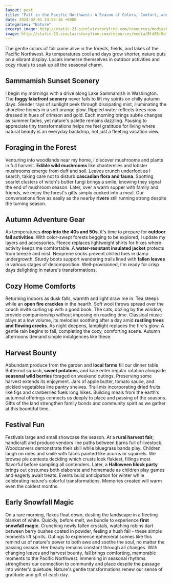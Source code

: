 ```yaml
---
layout: post
title: "Fall in the Pacific Northwest: A Season of Colors, Comfort, and Natural Beauty"
date: 2024-02-01 13:55:16 +0000
categories: "Nature"
excerpt_image: http://static-23.sinclairstoryline.com/resources/media/8fd85f0d-447a-4f7a-b340-5a6905899056-autumn_16_pics_47.jpg
image: http://static-23.sinclairstoryline.com/resources/media/8fd85f0d-447a-4f7a-b340-5a6905899056-autumn_16_pics_47.jpg
---
```


The gentle colors of fall come alive in the forests, fields, and lakes of the Pacific Northwest. As temperatures cool and days grow shorter, nature puts on a vibrant display. Locals immerse themselves in outdoor activities and cozy rituals to soak up all the seasonal charm.
## Sammamish Sunset Scenery  
I begin my mornings with a drive along Lake Sammamish in Washington. The **foggy lakefront scenery** never fails to lift my spirits on chilly autumn days. Slender rays of sunlight peek through dissipating mist, illuminating the shoreline homes in a soft orange glow. Rippled water reflects trees now dressed in hues of crimson and gold. Each morning brings subtle changes as summer fades, yet nature's palette remains dazzling. Pausing to appreciate tiny transformations helps me feel gratitude for living where natural beauty is an everyday backdrop, not just a fleeting vacation view.
## Foraging in the Forest
Venturing into woodlands near my home, I discover mushrooms and plants in full harvest. **Edible wild mushrooms** like chanterelles and lobster mushrooms emerge from duff and soil. Leaves crunch underfoot as I search, taking care not to disturb **cascadian flora and fauna**. Spotting scarlet clusters of witch's butter fungi brings a smile, knowing they signal the end of mushroom season. Later, over a warm supper with family and friends, we enjoy the forest's gifts simply cooked into a meal. Our conversations flow as easily as the nearby **rivers** still running strong despite the turning season. 
## Autumn Adventure Gear
As temperatures **drop into the 40s and 50s**, it's time to prepare for **outdoor fall activities**. With color-swept forests begging to be explored, I update my layers and accessories. Fleece replaces lightweight shirts for hikes where activity keeps me comfortable. A **water-resistant insulated jacket** protects from breeze and mist. Neoprene socks prevent chilled toes in damp undergrowth. Sturdy boots support wandering trails lined with **fallen leaves** in various stages of decomposition. Well-provisioned, I'm ready for crisp days delighting in nature's transformations.
## Cozy Home Comforts  
Returning indoors as dusk falls, warmth and light draw me in. Tea steeps while an **open fire crackles** in the hearth. Soft wool throws spread over the couch invite curling up with a good book. The cats, dozing by the window, provide companionship without imposing on reading time. Classical music plays at a low volume, its melodies soothing after a day amid **rustling trees and flowing creeks**. As night deepens, lamplight replaces the fire's glow. A gentle rain begins to fall, completing the cozy, comforting scene. Autumn afternoons demand simple indulgences like these.
## Harvest Bounty
Abbundant produce from the garden and **local farms** fill our dinner table. Butternut squash, **sweet potatoes**, and kale enter regular rotation alongside **seasonal wild berries** foraged on weekend outings. Preserving some harvest extends its enjoyment. Jars of apple butter, tomato sauce, and pickled vegetables line pantry shelves. Trail mix incorporating dried fruits like figs and cranberries fuels long hikes. Building meals from the earth's autumnal offerings connects us deeply to place and passing of the seasons. Gifts of the land strengthen family bonds and community spirit as we gather at this bountiful time. 
## Festival Fun
Festivals large and small showcase the season. At a **rural harvest fair**, handicraft and produce vendors line paths between barns full of livestock. Woodcarvers demonstrate their skill while bluegrass bands play. Children laugh on rides and smile with faces painted like acorns or squirrels. We browse pie contests deciding which crusts look flakiest, fillings most flavorful before sampling all contenders. Later, a **Halloween block party** brings out costumes both elaborate and homemade as children play games and eagerly await treats. Events build anticipation for winter while celebrating nature's colorful transformations. Memories created will warm even the coldest months.
## Early Snowfall Magic   
On a rare morning, flakes float down, dusting the landscape in a fleeting blanket of white. Quickly, before melt, we bundle to experience **first snowfall magic**. Crunching newly fallen crystals, watching robins dart between berry bushes coated in powder, feeling a hush fall - these simple moments lift spirits. Outings to experience ephemeral scenes like this remind us of nature's power to both awe and soothe the soul, no matter the passing season. Her beauty remains constant through all changes.
With changing leaves and harvest bounty, fall brings comforting, memorable moments to the Pacific Northwest. Immersing in seasonal rhythms strengthens our connection to community and place despite the passage into winter's quietude. Nature's gentle transformations renew our sense of gratitude and gift of each day.